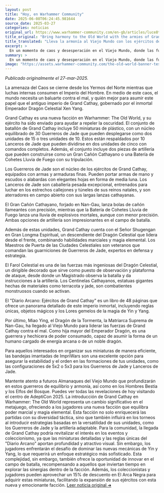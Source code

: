 ```yaml
---
layout: post
title: "Hoy, en Warhammer Community"
date: 2025-06-08T06:24:45.981644
source_date: 2025-03-27
categories: noticias
original_url: https://www.warhammer-community.com/en-gb/articles/luce8te0/bring-harmony-to-the-old-world-with-the-armies-of-grand-cathay/
title_original: "Bring harmony to the Old World with the armies of Grand Cathay - Warhammer Community"
title_translated: "Lleva la armonía al Viejo Mundo con los ejércitos de Gran Cathay - Comunidad Warhammer"
excerpt: >
  En un momento de caos y desesperación en el Viejo Mundo, donde las fuerzas del Orden están asediadas y el Imperio del Hombre se consume en luchas internas, emerge una esperanza: Gran Cathay. Gobernada por el inmortal Emperador Dragón Celestial Xen Yang, esta antigua nación envía sus ejércitos para restaurar el equilibrio. Con una impresionante nueva facción en Warhammer: The Old World, Gran Cathay despliega un batallón de miniaturas que incluye guerreros de jade, lanceros y poderosas piezas de artillería. Estas fuerzas, con su profundo sentido de armonía y destreza en combate, están listas para enfrentar la oscuridad y proteger el mundo.
summary: >
  En un momento de caos y desesperación en el Viejo Mundo, donde las fuerzas del Orden están asediadas y el Imperio del Hombre se consume en luchas internas, emerge una esperanza: Gran Cathay. Gobernada por el inmortal Emperador Dragón Celestial Xen Yang, esta antigua nación envía sus ejércitos para restaurar el equilibrio. Con una impresionante nueva facción en Warhammer: The Old World, Gran Cathay despliega un batallón de miniaturas que incluye guerreros de jade, lanceros y poderosas piezas de artillería. Estas fuerzas, con su profundo sentido de armonía y destreza en combate, están listas para enfrentar la oscuridad y proteger el mundo.
image: "https://assets.warhammer-community.com/the-old-world-banner-test.jpg"
---
```


*Publicado originalmente el 27-mar-2025.*

La amenaza del Caos se cierne desde los Yermos del Norte mientras que luchas internas consumen el Imperio del Hombre. En medio de este caos, el mundo necesita un baluarte contra el mal, y quién mejor para asumir este papel que el antiguo imperio de Grand Cathay, gobernado por el inmortal Emperador Dragón Celestial Xen Yang.

Grand Cathay es una nueva facción en Warhammer: The Old World, y su ejército ha sido enviado para ayudar a repeler la oscuridad. El conjunto de batallón de Grand Cathay incluye 50 miniaturas de plástico, con un núcleo equilibrado de 30 Guerreros de Jade que pueden desplegarse como dos unidades de 15 o tres unidades de 10. Estos están respaldados por 10 Lanceros de Jade que pueden dividirse en dos unidades de cinco con comandos completos. Además, el conjunto incluye dos piezas de artillería que pueden construirse como un Gran Cañón Cathayano o una Batería de Cohetes Lluvia de Fuego con su tripulación.

Los Guerreros de Jade son el núcleo de los ejércitos de Grand Cathay, equipados con armas y armaduras finas. Pueden portar armas de mano y escudos o alabardas con elegantes hojas en forma de media luna. Los Lanceros de Jade son caballería pesada excepcional, entrenados para luchar en los estrechos callejones y túneles de sus reinos natales, y son aterradores en campo abierto con sus largas lanzas cathayanas.

El Gran Cañón Cathayano, forjado en Nan-Gau, lanza bolas de cañón llameantes con precisión, mientras que la Batería de Cohetes Lluvia de Fuego lanza una lluvia de explosivos mortales, aunque con menor precisión. Ambas opciones de artillería son impresionantes en el campo de batalla.

Además de estas unidades, Grand Cathay cuenta con el Señor Shugengan en Gran Longma Espiritual, un descendiente del Dragón Celestial que lidera desde el frente, combinando habilidades marciales y magia elemental. Los Maestros de Puerta de las Ciudades Celestiales son veteranos que comandan las guarniciones de Guerreros de Jade, expertos en defensa y estrategia.

El Farol Celestial es una de las fuerzas más ingeniosas del Dragón Celestial, un dirigible decorado que sirve como puesto de observación y plataforma de ataque, desde donde un Magistrado observa la batalla y da instrucciones a la artillería. Los Centinelas Cathayanos, estatuas gigantes hechas de materiales como terracota y jade, son combatientes monstruosos cuando se activan.

El "Diario Arcano: Ejércitos de Grand Cathay" es un libro de 48 páginas que ofrece un panorama detallado de este imperio inmortal, incluyendo reglas únicas, objetos mágicos y los Lores gemelos de la magia de Yin y Yang.

Por último, Miao Ying, el Dragón de la Tormenta, la Matriarca Suprema de Nan-Gau, ha llegado al Viejo Mundo para liderar las fuerzas de Grand Cathay contra el mal. Como hija mayor del Emperador Dragón, es una guerrera y hechicera de poder consumado, capaz de asumir la forma de un humano cargado de energía arcana o de un noble dragón.

Para aquellos interesados en organizar sus miniaturas de manera eficiente, las bandejas imantadas de ImpriWars son una excelente opción para asegurar la estabilidad y el orden en las formaciones de tus unidades, como las configuraciones de 5x2 o 5x3 para los Guerreros de Jade y Lanceros de Jade.

Mantente atento a futuros Almanaques del Viejo Mundo que profundizarán en estos guerreros de equilibrio y armonía, así como en los Hombres Bestia y los Elfos del Bosque. Puedes ver todas las revelaciones de hoy visitando el centro de AdeptiCon 2025.
La introducción de Grand Cathay en Warhammer: The Old World representa un cambio significativo en el metajuego, ofreciendo a los jugadores una nueva facción que equilibra poder marcial y magia elemental. Esta facción no solo enriquecerá las partidas con su diversidad táctica, sino que también influirá en los torneos al introducir estrategias basadas en la versatilidad de sus unidades, como los Guerreros de Jade y la artillería adaptable. Para la comunidad, la llegada de Grand Cathay podría revitalizar el interés en los eventos y coleccionismo, ya que las miniaturas detalladas y las reglas únicas del "Diario Arcano" aportan profundidad y atractivo visual. Sin embargo, los jugadores enfrentarán el desafío de dominar las nuevas mecánicas de Yin y Yang, lo que requerirá un enfoque estratégico más sofisticado. Esta complejidad, sin embargo, también ofrece la oportunidad de innovar en el campo de batalla, recompensando a aquellos que inviertan tiempo en explorar las sinergias dentro de la facción. Además, los coleccionistas y jugadores pueden aprovechar un 15% de descuento en El Arca Negra para adquirir estas miniaturas, facilitando la expansión de sus ejércitos con esta nueva y emocionante facción.
[Leer noticia original ➜](https://www.warhammer-community.com/en-gb/articles/luce8te0/bring-harmony-to-the-old-world-with-the-armies-of-grand-cathay/)
